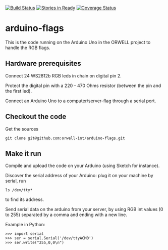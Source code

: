 [![Build Status](https://travis-ci.org/orwell-int/arduino-flags.svg?branch=master)](https://travis-ci.org/orwell-int/arduino-flags) [![Stories in Ready](https://badge.waffle.io/orwell-int/arduino-flags.png?label=ready&title=Ready)](https://waffle.io/orwell-int/arduino-flags) [![Coverage Status](https://coveralls.io/repos/orwell-int/arduino-flags/badge.svg?branch=master)](https://coveralls.io/r/orwell-int/arduino-flags?branch=master)

arduino-flags
=============

This is the code running on the Arduino Uno in the ORWELL project to handle the RGB flags.

Hardware prerequisites
----------------------

Connect 24 WS2812b RGB leds in chain on digital pin 2.

Protect the digital pin with a 220 - 470 Ohms resistor (between the pin and the first led).

Connect an Arduino Uno to a computer/server-flag through a serial port.

Checkout the code
-----------------
Get the sources
```
git clone git@github.com:orwell-int/arduino-flags.git
```

Make it run
-----------
Compile and upload the code on your Arduino (using Sketch for instance).

Discover the serial address of your Arduino: plug it on your machine by serial, run 
```
ls /dev/tty*
```
to find its address.

Send serial data on the arduino from your server, by using RGB int values (0 to 255) separated by
a comma and ending with a new line.

Example in Python:
```
>>> import serial
>>> ser = serial.Serial('/dev/ttyACM0')
>>> ser.write("255,0,0\n")
```
